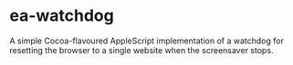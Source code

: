 # ea-watchdog

A simple Cocoa-flavoured AppleScript implementation of a watchdog for
resetting the browser to a single website when the screensaver stops.
